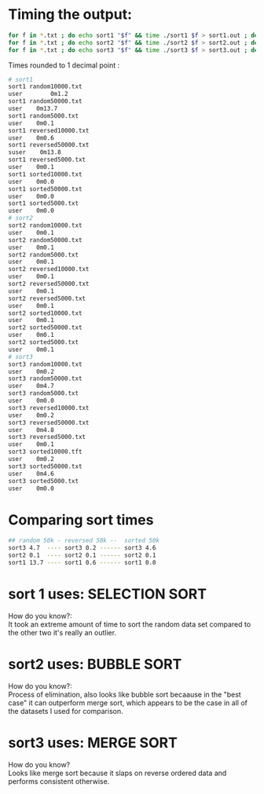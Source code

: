 
# Timing the output:
```bash
for f in *.txt ; do echo sort1 "$f" && time ./sort1 $f > sort1.out ; done
for f in *.txt ; do echo sort2 "$f" && time ./sort2 $f > sort2.out ; done
for f in *.txt ; do echo sort3 "$f" && time ./sort3 $f > sort3.out ; done
```
Times rounded to 1 decimal point :
```bash
# sort1
sort1 random10000.txt
user		0m1.2
sort1 random50000.txt
user    0m13.7
sort1 random5000.txt
user    0m0.1
sort1 reversed10000.txt
user    0m0.6
sort1 reversed50000.txt
suser    0m13.8
sort1 reversed5000.txt
user    0m0.1
sort1 sorted10000.txt
user    0m0.0
sort1 sorted50000.txt
user    0m0.0
sort1 sorted5000.txt
user    0m0.0
# sort2
sort2 random10000.txt
user    0m0.1     
sort2 random50000.txt
user    0m0.1       
sort2 random5000.txt   
user    0m0.1       
sort2 reversed10000.txt
user    0m0.1       
sort2 reversed50000.txt
user    0m0.1      
sort2 reversed5000.txt
user    0m0.1      
sort2 sorted10000.txt
user    0m0.1     
sort2 sorted50000.txt
user    0m0.1    
sort2 sorted5000.txt
user    0m0.1
# sort3
sort3 random10000.txt
user    0m0.2
sort3 random50000.txt
user    0m4.7
sort3 random5000.txt
user    0m0.0
sort3 reversed10000.txt
user    0m0.2
sort3 reversed50000.txt
user    0m4.8
sort3 reversed5000.txt
user    0m0.1
sort3 sorted10000.tft
user    0m0.2
sort3 sorted50000.txt
user    0m4.6
sort3 sorted5000.txt
user    0m0.0
```

# Comparing sort times
```bash
## random 50k - reversed 50k --  sorted 50k
sort3 4.7  ---- sort3 0.2 ------ sort3 4.6
sort2 0.1  ---- sort2 0.1 ------ sort2 0.1
sort1 13.7 ---- sort1 0.6 ------ sort1 0.0
```

# sort 1 uses:  SELECTION SORT
How do you know?:  
It took an extreme amount of time to sort the random data set compared to the other two it's really an outlier.

# sort2 uses: BUBBLE SORT
How do you know?:  
Process of elimination, also looks like bubble sort becaause in the "best case" it can outperform merge sort, which appears to be the case in all of the datasets I used for comparison.

# sort3 uses: MERGE SORT
How do you know?  
Looks like merge sort because it slaps on reverse ordered data and performs consistent otherwise.
